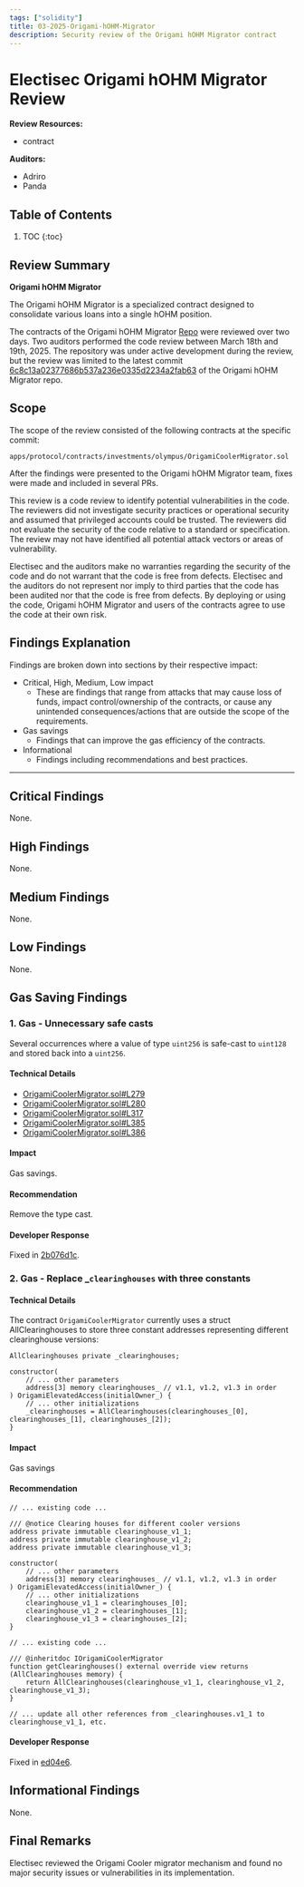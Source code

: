```yaml
---
tags: ["solidity"]
title: 03-2025-Origami-hOHM-Migrator
description: Security review of the Origami hOHM Migrator contract
---
```


# Electisec Origami hOHM Migrator Review <!-- omit in toc -->

**Review Resources:**

- contract

**Auditors:**

- Adriro
- Panda

## Table of Contents <!-- omit in toc -->

1. TOC
{:toc}

## Review Summary

**Origami hOHM Migrator**

The Origami hOHM Migrator is a specialized contract designed to consolidate various loans into a single hOHM position.

The contracts of the Origami hOHM Migrator [Repo](https://github.com/TempleDAO/origami/) were reviewed over two days. Two auditors performed the code review between March 18th and 19th, 2025. The repository was under active development during the review, but the review was limited to the latest commit [6c8c13a02377686b537a236e0335d2234a2fab63](https://github.com/TempleDAO/origami/blob/6c8c13a02377686b537a236e0335d2234a2fab63/) of the Origami hOHM Migrator repo.

## Scope

The scope of the review consisted of the following contracts at the specific commit:

```
apps/protocol/contracts/investments/olympus/OrigamiCoolerMigrator.sol
```

After the findings were presented to the Origami hOHM Migrator team, fixes were made and included in several PRs.

This review is a code review to identify potential vulnerabilities in the code. The reviewers did not investigate security practices or operational security and assumed that privileged accounts could be trusted. The reviewers did not evaluate the security of the code relative to a standard or specification. The review may not have identified all potential attack vectors or areas of vulnerability.

Electisec and the auditors make no warranties regarding the security of the code and do not warrant that the code is free from defects. Electisec and the auditors do not represent nor imply to third parties that the code has been audited nor that the code is free from defects. By deploying or using the code, Origami hOHM Migrator and users of the contracts agree to use the code at their own risk.

## Findings Explanation

Findings are broken down into sections by their respective impact:

- Critical, High, Medium, Low impact
  - These are findings that range from attacks that may cause loss of funds, impact control/ownership of the contracts, or cause any unintended consequences/actions that are outside the scope of the requirements.
- Gas savings
  - Findings that can improve the gas efficiency of the contracts.
- Informational
  - Findings including recommendations and best practices.

---

## Critical Findings

None.

## High Findings

None.

## Medium Findings

None.

## Low Findings

None.

## Gas Saving Findings

### 1. Gas - Unnecessary safe casts

Several occurrences where a value of type `uint256` is safe-cast to `uint128` and stored back into a `uint256`.

#### Technical Details

- [OrigamiCoolerMigrator.sol#L279](https://github.com/TempleDAO/origami/blob/6c8c13a02377686b537a236e0335d2234a2fab63/apps/protocol/contracts/investments/olympus/OrigamiCoolerMigrator.sol#L279)
- [OrigamiCoolerMigrator.sol#L280](https://github.com/TempleDAO/origami/blob/6c8c13a02377686b537a236e0335d2234a2fab63/apps/protocol/contracts/investments/olympus/OrigamiCoolerMigrator.sol#L280)
- [OrigamiCoolerMigrator.sol#L317](https://github.com/TempleDAO/origami/blob/6c8c13a02377686b537a236e0335d2234a2fab63/apps/protocol/contracts/investments/olympus/OrigamiCoolerMigrator.sol#L317)
- [OrigamiCoolerMigrator.sol#L385](https://github.com/TempleDAO/origami/blob/6c8c13a02377686b537a236e0335d2234a2fab63/apps/protocol/contracts/investments/olympus/OrigamiCoolerMigrator.sol#L385)
- [OrigamiCoolerMigrator.sol#L386](https://github.com/TempleDAO/origami/blob/6c8c13a02377686b537a236e0335d2234a2fab63/apps/protocol/contracts/investments/olympus/OrigamiCoolerMigrator.sol#L386)

#### Impact

Gas savings.

#### Recommendation

Remove the type cast.

#### Developer Response

Fixed in [2b076d1c](https://github.com/TempleDAO/origami/pull/1404/commits/2b076d1c3ddd1f387fd1c3937c7b0ad0ed85ce20).

### 2. Gas - Replace _`clearinghouses` with three constants

#### Technical Details

The contract `OrigamiCoolerMigrator` currently uses a struct AllClearinghouses to store three constant addresses representing different clearinghouse versions:

```solidity
AllClearinghouses private _clearinghouses;

constructor(
    // ... other parameters
    address[3] memory clearinghouses_ // v1.1, v1.2, v1.3 in order
) OrigamiElevatedAccess(initialOwner_) {
    // ... other initializations
    _clearinghouses = AllClearinghouses(clearinghouses_[0], clearinghouses_[1], clearinghouses_[2]);
}
```

#### Impact

Gas savings

#### Recommendation

```solidity
// ... existing code ...

/// @notice Clearing houses for different cooler versions
address private immutable clearinghouse_v1_1;
address private immutable clearinghouse_v1_2;
address private immutable clearinghouse_v1_3;

constructor(
    // ... other parameters
    address[3] memory clearinghouses_ // v1.1, v1.2, v1.3 in order
) OrigamiElevatedAccess(initialOwner_) {
    // ... other initializations
    clearinghouse_v1_1 = clearinghouses_[0];
    clearinghouse_v1_2 = clearinghouses_[1];
    clearinghouse_v1_3 = clearinghouses_[2];
}

// ... existing code ...

/// @inheritdoc IOrigamiCoolerMigrator
function getClearinghouses() external override view returns (AllClearinghouses memory) {
    return AllClearinghouses(clearinghouse_v1_1, clearinghouse_v1_2, clearinghouse_v1_3);
}

// ... update all other references from _clearinghouses.v1_1 to clearinghouse_v1_1, etc.
```

#### Developer Response

Fixed in [ed04e6](https://github.com/TempleDAO/origami/commit/ed04e649fddc34fb31c47fbebbcca9f65af5782d).

## Informational Findings

None.

## Final Remarks

Electisec reviewed the Origami Cooler migrator mechanism and found no major security issues or vulnerabilities in its implementation.
